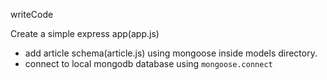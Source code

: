 writeCode

Create a simple express app(app.js)
- add article schema(article.js) using mongoose inside models directory.
- connect to local mongodb database using `mongoose.connect`

